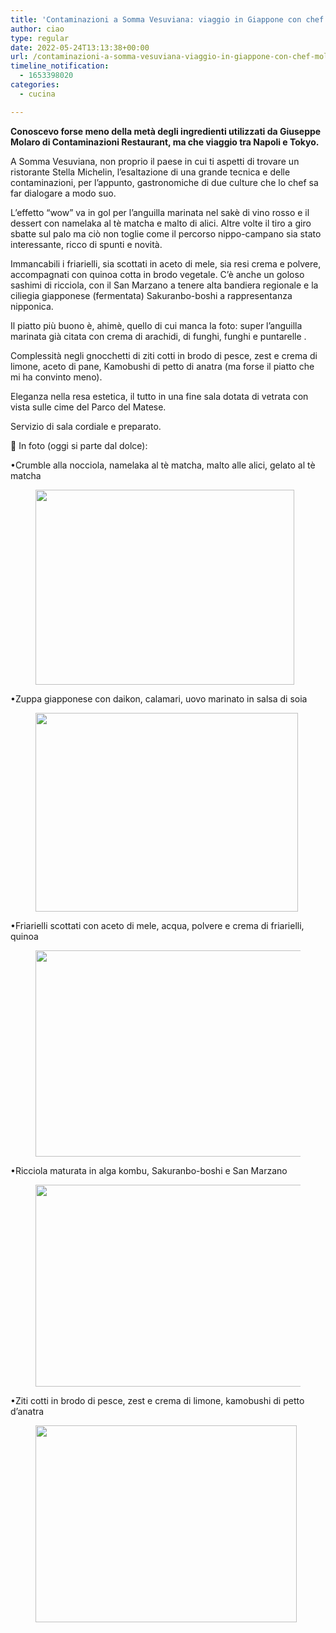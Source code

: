 ```yaml
---
title: 'Contaminazioni a Somma Vesuviana: viaggio in Giappone con chef Molaro'
author: ciao
type: regular
date: 2022-05-24T13:13:38+00:00
url: /contaminazioni-a-somma-vesuviana-viaggio-in-giappone-con-chef-molaro/
timeline_notification:
  - 1653398020
categories:
  - cucina

---
```

 

**Conoscevo forse meno della metà degli ingredienti utilizzati da Giuseppe Molaro di Contaminazioni Restaurant, ma che viaggio tra Napoli e Tokyo.**

A Somma Vesuviana, non proprio il paese in cui ti aspetti di trovare un ristorante Stella Michelin, l’esaltazione di una grande tecnica e delle contaminazioni, per l’appunto, gastronomiche di due culture che lo chef sa far dialogare a modo suo.

L’effetto “wow” va in gol per l’anguilla marinata nel sakè di vino rosso e il dessert con namelaka al tè matcha e malto di alici. Altre volte il tiro a giro sbatte sul palo ma ciò non toglie come il percorso nippo-campano sia stato interessante, ricco di spunti e novità.

Immancabili i friarielli, sia scottati in aceto di mele, sia resi crema e polvere, accompagnati con quinoa cotta in brodo vegetale. C’è anche un goloso sashimi di ricciola, con il San Marzano a tenere alta bandiera regionale e la ciliegia giapponese (fermentata) Sakuranbo-boshi a rappresentanza nipponica.&nbsp;

Il piatto più buono è, ahimè, quello di cui manca la foto: super l’anguilla marinata già citata con crema di arachidi, di funghi, funghi e puntarelle .

Complessità negli gnocchetti di ziti cotti in brodo di pesce, zest e crema di limone, aceto di pane, Kamobushi&nbsp;di petto di&nbsp;anatra (ma forse il piatto che mi ha convinto meno).

Eleganza nella resa estetica, il tutto in una fine sala dotata di vetrata con vista sulle cime del Parco del Matese.

Servizio di sala cordiale e preparato. 

📸 In foto (oggi si parte dal dolce):

•Crumble alla nocciola, namelaka al tè matcha, malto alle alici, gelato al tè matcha<figure class="wp-block-image aligncenter size-large is-resized">

<img loading="lazy" decoding="async" src="images/wp-content/uploads/2022/05/272883807_678260726941545_1834819932706870390_n.jpg?w=1024" alt="" class="wp-image-2187" width="414" height="312" /> </figure> 

•Zuppa giapponese con daikon, calamari, uovo marinato in salsa di soia<figure class="wp-block-image aligncenter size-large is-resized">

<img loading="lazy" decoding="async" src="images/wp-content/uploads/2022/05/273112624_678260943608190_482646331511851056_n.jpg?w=1024" alt="" class="wp-image-2188" width="420" height="318" /> </figure> 

  
•Friarielli scottati con aceto di mele, acqua, polvere e crema di friarielli, quinoa<figure class="wp-block-image aligncenter size-large is-resized">

<img loading="lazy" decoding="async" src="images/wp-content/uploads/2022/05/273148244_678260910274860_7947950724744113447_n.jpg?w=1024" alt="" class="wp-image-2190" width="438" height="330" /> </figure> 

  
•Ricciola maturata in alga kombu, Sakuranbo-boshi e San Marzano<figure class="wp-block-image aligncenter size-large is-resized">

<img loading="lazy" decoding="async" src="images/wp-content/uploads/2022/05/273155150_678260923608192_7425590022097520982_n-1.jpg?w=1024" alt="" class="wp-image-2192" width="428" height="323" /> </figure> 

  
•Ziti cotti in brodo di pesce, zest e crema di limone, kamobushi di petto d’anatra

<figure class="wp-block-image aligncenter size-large is-resized">

<img loading="lazy" decoding="async" src="images/wp-content/uploads/2022/05/273040461_678260933608191_7811398013487950823_n-2.jpg?w=1024" alt="" class="wp-image-2196" width="418" height="315" /> </figure>